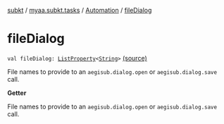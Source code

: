 [subkt](../../index.md) / [myaa.subkt.tasks](../index.md) / [Automation](index.md) / [fileDialog](./file-dialog.md)

# fileDialog

`val fileDialog: `[`ListProperty`](https://docs.gradle.org/current/javadoc/org/gradle/api/provider/ListProperty.html)`<`[`String`](https://kotlinlang.org/api/latest/jvm/stdlib/kotlin/-string/index.html)`>` [(source)](https://github.com/Myaamori/SubKt/blob/0.1.11/src/main/kotlin/myaa/subkt/tasks/asstasks.kt#L726)

File names to provide to an `aegisub.dialog.open` or `aegisub.dialog.save` call.

**Getter**

File names to provide to an `aegisub.dialog.open` or `aegisub.dialog.save` call.

